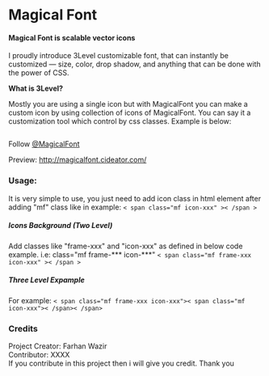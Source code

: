 Magical Font
============
<h4>Magical Font is scalable vector icons</h4>
I proudly introduce 3Level customizable font, that can instantly be customized — size, color, drop shadow, and anything that can be done with the power of CSS.

**What is 3Level?**

Mostly you are using a single icon but with MagicalFont you can make a custom icon by using collection of icons of MagicalFont. You can say it a customization tool which control by css classes. Example is below:
<code>
<span class="mf frame-triangle-ol icon-car"><span class="mf icon-ban-slim"></span></span>
</code>

Follow <a href="https://twitter.com/magicalfont">@MagicalFont</a>

Preview: http://magicalfont.cideator.com/

<h3>Usage:</h3>
It is very simple to use, you just need to add icon class in html element after adding "mf" class like in example: <code>< span class="mf icon-xxx" >< /span ></code>

<h5>Icons Background (Two Level)</h5> 
Add classes like "frame-xxx" and "icon-xxx" as defined in below code example. i.e: class="mf frame-*** icon-***"
<code>< span class="mf frame-xxx icon-xxx" >< /span ></code>

<h5>Three Level Expample</h5> 
For example:
<code>< span class="mf frame-xxx icon-xxx">< span class="mf icon-xxx">< /span>< /span></code>

<h3>Credits</h3>
Project Creator: Farhan Wazir<br />
Contributor: XXXX<br />
If you contribute in this project then i will give you credit. Thank you
